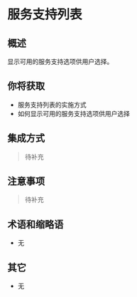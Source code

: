 # 服务支持列表

## 概述

显示可用的服务支持选项供用户选择。

## 你将获取

- 服务支持列表的实施方式
- 如何显示可用的服务支持选项供用户选择


## 集成方式

> 待补充

## 注意事项

> 待补充

## 术语和缩略语

- 无

## 其它

- 无
